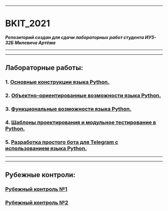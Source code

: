 ___
# BKIT_2021
***Репозиторий создан для сдачи лабораторных работ студента ИУ5-32Б Милевича Артёма***
___
___
## Лабораторные работы:
### 1. [Основные конструкции языка Python.](https://github.com/orrambo/BKIT_2021/tree/main/lab_1) 

### 2. [Объектно-ориентированные возможности языка Python.](https://github.com/orrambo/BKIT_2021/tree/main/lab_2)

### 3. [Функциональные возможности языка Python.](https://github.com/orrambo/BKIT_2021/tree/main/lab_3)

### 4. [Шаблоны проектирования и модульное тестирование в Python.](https://github.com/orrambo/BKIT_2021/tree/main/lab_4)

### 5. [Разработка простого бота для Telegram с использованием языка Python.](https://github.com/orrambo/BKIT_2021/tree/main/lab_5)
___
___
## Рубежные контроли:
### [Рубежный контроль №1](https://github.com/orrambo/BKIT_2021/tree/main/rk1) 
### [Рубежный контроль №2](https://github.com/orrambo/BKIT_2021/tree/main/rk2)

